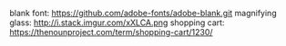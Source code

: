 blank font: https://github.com/adobe-fonts/adobe-blank.git
magnifying glass: http://i.stack.imgur.com/xXLCA.png
shopping cart: https://thenounproject.com/term/shopping-cart/1230/
